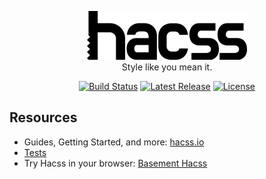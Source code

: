<p align="center">
  <a href="https://hacss.io" target="_blank"><img width="256" src="https://raw.githubusercontent.com/hacss/hacss/master/img/logo-hacss.svg"></a><br>
  Style like you mean it.
</p>

<p align="center">
    <a href="https://travis-ci.org/hacss/hacss"><img src="https://img.shields.io/travis/hacss/hacss/master.svg" alt="Build Status"></a>
    <a href="https://github.com/hacss/hacss/releases"><img src="https://img.shields.io/npm/v/hacss.svg" alt="Latest Release"></a>
    <a href="https://github.com/hacss/hacss/blob/master/LICENSE"><img src="https://img.shields.io/npm/l/hacss.svg" alt="License"></a>
</p>

## Resources

* Guides, Getting Started, and more: [hacss.io](https://hacss.io)
* [Tests](test/index.html)
* Try Hacss in your browser: [Basement Hacss](https://basement.hacss.io)
